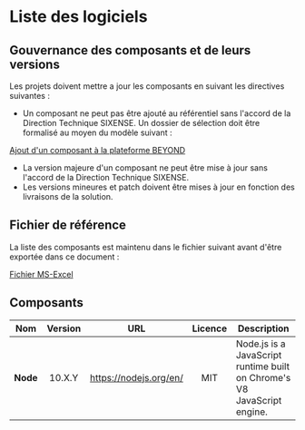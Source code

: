 # Liste des logiciels

## Gouvernance des composants et de leurs versions

Les projets doivent mettre a jour les composants en suivant les directives suivantes :

- Un composant ne peut pas être ajouté au référentiel sans l'accord de la Direction Technique SIXENSE.  Un dossier de sélection doit être formalisé au moyen du modèle suivant :

[Ajout d'un composant à la plateforme BEYOND](https://bitbucket.org/sxdibm/byd-all-documentation/src/master/00.Qualite/01.PlanQualiteTechnique/modeles-document/ajout-cots/01.cots-selection.md)

- La version majeure d'un composant ne peut être mise à jour sans l'accord de la Direction Technique SIXENSE.
- Les versions mineures et patch doivent être mises à jour en fonction des livraisons de la solution.

## Fichier de référence

La liste des composants est maintenu dans le fichier suivant avant d'être exportée dans ce document :

[Fichier MS-Excel](./artifacts/02.cots-list/BYD-DF_COTSLists_v01.00.xlsx)

## Composants

|**Nom**|Version|URL|Licence|Description|
|---|:---:|---|:---:|---|
|**Node**|10.X.Y|https://nodejs.org/en/|MIT|Node.js is a JavaScript runtime built on Chrome's V8 JavaScript engine.|
